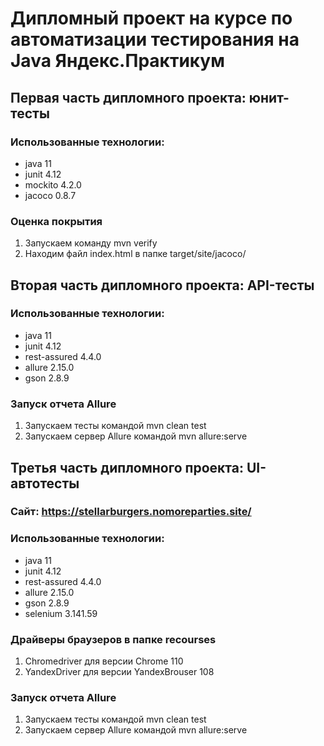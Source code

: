 # Дипломный проект на курсе по автоматизации тестирования на Java Яндекс.Практикум

## Первая часть дипломного проекта: юнит-тесты

### Использованные технологии:
- java 11
- junit 4.12
- mockito 4.2.0
- jacoco 0.8.7

### Оценка покрытия
1. Запускаем команду mvn verify
2. Находим файл index.html в папке target/site/jacoco/


## Вторая часть дипломного проекта: API-тесты

### Использованные технологии:
- java 11
- junit 4.12
- rest-assured 4.4.0
- allure 2.15.0
- gson 2.8.9

### Запуск отчета Allure
1. Запускаем тесты командой mvn clean test
2. Запускаем сервер Allure командой mvn allure:serve


## Третья часть дипломного проекта: UI-автотесты

### Сайт: https://stellarburgers.nomoreparties.site/

### Использованные технологии:
- java 11
- junit 4.12
- rest-assured 4.4.0
- allure 2.15.0
- gson 2.8.9
- selenium 3.141.59

### Драйверы браузеров в папке recourses
1. Chromedriver для версии Chrome 110
2. YandexDriver для версии YandexBrouser 108

### Запуск отчета Allure
1. Запускаем тесты командой mvn clean test
2. Запускаем сервер Allure командой mvn allure:serve